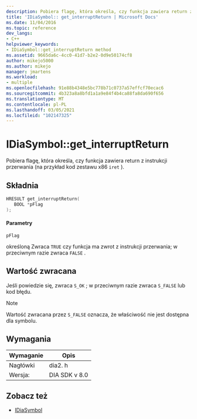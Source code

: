 ```yaml
---
description: Pobiera flagę, która określa, czy funkcja zawiera return z instrukcji przerwania (na przykład kod zestawu x86 IRET ').
title: 'IDiaSymbol:: get_interruptReturn | Microsoft Docs'
ms.date: 11/04/2016
ms.topic: reference
dev_langs:
- C++
helpviewer_keywords:
- IDiaSymbol::get_interruptReturn method
ms.assetid: 9665da6c-4cc0-41d7-b2e2-0d9e50174cf8
author: mikejo5000
ms.author: mikejo
manager: jmartens
ms.workload:
- multiple
ms.openlocfilehash: 91e88b4348e5bc778b71c0737a57effcf70ecac6
ms.sourcegitcommit: 4b323a8a8bfd1a1a9e84f4b4ca88fa8da690f656
ms.translationtype: MT
ms.contentlocale: pl-PL
ms.lasthandoff: 03/05/2021
ms.locfileid: "102147325"
---
```

# <a name="idiasymbolget_interruptreturn"></a>IDiaSymbol::get_interruptReturn
Pobiera flagę, która określa, czy funkcja zawiera return z instrukcji przerwania (na przykład kod zestawu x86 `iret` ).

## <a name="syntax"></a>Składnia

```C++
HRESULT get_interruptReturn(
   BOOL *pFlag
);
```

#### <a name="parameters"></a>Parametry
 `pFlag`

określoną Zwraca `TRUE` czy funkcja ma zwrot z instrukcji przerwania; w przeciwnym razie zwraca `FALSE` .

## <a name="return-value"></a>Wartość zwracana
 Jeśli powiedzie się, zwraca `S_OK` ; w przeciwnym razie zwraca `S_FALSE` lub kod błędu.

> [!NOTE]
> Wartość zwracana przez `S_FALSE` oznacza, że właściwość nie jest dostępna dla symbolu.

## <a name="requirements"></a>Wymagania

|Wymaganie|Opis|
|-----------------|-----------------|
|Nagłówki|dia2. h|
|Wersja:|DIA SDK v 8.0|

## <a name="see-also"></a>Zobacz też
- [IDiaSymbol](../../debugger/debug-interface-access/idiasymbol.md)
